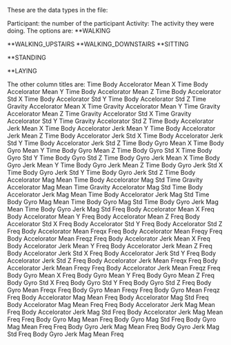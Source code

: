 These are the data types in the file:

Participant: the number of the participant
Activity: The activity they were doing. The options are:
**WALKING

**WALKING_UPSTAIRS
**WALKING_DOWNSTAIRS
**SITTING

**STANDING

**LAYING


The other column titles are:
Time Body Accelorator Mean X
Time Body Accelorator Mean Y
Time Body Accelorator Mean Z
Time Body Accelorator Std X
Time Body Accelorator Std Y
Time Body Accelorator Std Z
Time Gravity Accelorator Mean X
Time Gravity Accelorator Mean Y
Time Gravity Accelorator Mean Z
Time Gravity Accelorator Std X
Time Gravity Accelorator Std Y
Time Gravity Accelorator Std Z
Time Body Accelorator Jerk Mean X
Time Body Accelorator Jerk Mean Y
Time Body Accelorator Jerk Mean Z
Time Body Accelorator Jerk Std X
Time Body Accelorator Jerk Std Y
Time Body Accelorator Jerk Std Z
Time Body Gyro Mean X
Time Body Gyro Mean Y
Time Body Gyro Mean Z
Time Body Gyro Std X
Time Body Gyro Std Y
Time Body Gyro Std Z
Time Body Gyro Jerk Mean X
Time Body Gyro Jerk Mean Y
Time Body Gyro Jerk Mean Z
Time Body Gyro Jerk Std X
Time Body Gyro Jerk Std Y
Time Body Gyro Jerk Std Z
Time Body Accelorator Mag Mean 
Time Body Accelorator Mag Std 
Time Gravity Accelorator Mag Mean 
Time Gravity Accelorator Mag Std 
Time Body Accelorator Jerk Mag Mean 
Time Body Accelorator Jerk Mag Std 
Time Body Gyro Mag Mean 
Time Body Gyro Mag Std 
Time Body Gyro Jerk Mag Mean 
Time Body Gyro Jerk Mag Std 
Freq Body Accelorator Mean X
Freq Body Accelorator Mean Y
Freq Body Accelorator Mean Z
Freq Body Accelorator Std X
Freq Body Accelorator Std Y
Freq Body Accelorator Std Z
Freq Body Accelorator Mean Freqx
Freq Body Accelorator Mean Freqy
Freq Body Accelorator Mean Freqz
Freq Body Accelorator Jerk Mean X
Freq Body Accelorator Jerk Mean Y
Freq Body Accelorator Jerk Mean Z
Freq Body Accelorator Jerk Std X
Freq Body Accelorator Jerk Std Y
Freq Body Accelorator Jerk Std Z
Freq Body Accelorator Jerk Mean Freqx
Freq Body Accelorator Jerk Mean Freqy
Freq Body Accelorator Jerk Mean Freqz
Freq Body Gyro Mean X
Freq Body Gyro Mean Y
Freq Body Gyro Mean Z
Freq Body Gyro Std X
Freq Body Gyro Std Y
Freq Body Gyro Std Z
Freq Body Gyro Mean Freqx
Freq Body Gyro Mean Freqy
Freq Body Gyro Mean Freqz
Freq Body Accelorator Mag Mean 
Freq Body Accelorator Mag Std 
Freq Body Accelorator Mag Mean Freq
Freq Body Accelorator Jerk Mag Mean 
Freq Body Accelorator Jerk Mag Std 
Freq Body Accelorator Jerk Mag Mean Freq
Freq Body Gyro Mag Mean 
Freq Body Gyro Mag Std 
Freq Body Gyro Mag Mean Freq
Freq Body Gyro Jerk Mag Mean 
Freq Body Gyro Jerk Mag Std 
Freq Body Gyro Jerk Mag Mean Freq
